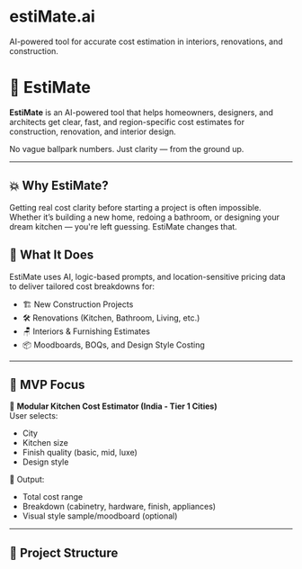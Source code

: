 # estiMate.ai
AI-powered tool for accurate cost estimation in interiors, renovations, and construction.
# 📐 EstiMate

**EstiMate** is an AI-powered tool that helps homeowners, designers, and architects get clear, fast, and region-specific cost estimates for construction, renovation, and interior design.

No vague ballpark numbers. Just clarity — from the ground up.

---

## 💥 Why EstiMate?

Getting real cost clarity before starting a project is often impossible. Whether it’s building a new home, redoing a bathroom, or designing your dream kitchen — you're left guessing. EstiMate changes that.

## 🧠 What It Does

EstiMate uses AI, logic-based prompts, and location-sensitive pricing data to deliver tailored cost breakdowns for:

- 🏗️ New Construction Projects  
- 🛠️ Renovations (Kitchen, Bathroom, Living, etc.)  
- 🪑 Interiors & Furnishing Estimates  
- 📦 Moodboards, BOQs, and Design Style Costing  

---

## 🎯 MVP Focus

🔹 **Modular Kitchen Cost Estimator (India - Tier 1 Cities)**  
User selects:
- City
- Kitchen size
- Finish quality (basic, mid, luxe)
- Design style

🔸 Output:
- Total cost range
- Breakdown (cabinetry, hardware, finish, appliances)
- Visual style sample/moodboard (optional)

---

## 📁 Project Structure

